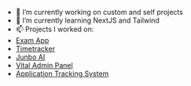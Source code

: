 

- 🔭 I’m currently working on custom and self projects
- 🌱 I’m currently learning NextJS and Tailwind
- 📫 Projects I worked on: <br>
- [Exam App](https://exam-344f2.web.app)<br>
- [Timetracker](https://mytimetracker.app)<br>
- [Junbo AI](https://junboai.com)<br>
- [Vital Admin Panel](http://Vitalkw.com)<br>
- [Application Tracking System](https://github.com/tauheedbuttt/application-tracking-system)<br>

<!--
**tauheedbuttt/tauheedbuttt** is a ✨ _special_ ✨ repository because its `README.md` (this file) appears on your GitHub profile.
### Hi there 👋
![Tauheed's GitHub stats](https://github-readme-stats.vercel.app/api?username=tauheedbuttt&show_icons=true&theme=radical)
Here are some ideas to get you started:

- 🔭 I’m currently working on ...
- 🌱 I’m currently learning ...
- 👯 I’m looking to collaborate on ...
- 🤔 I’m looking for help with ...
- 💬 Ask me about ...
- 📫 How to reach me: ...
- 😄 Pronouns: ...
- ⚡ Fun fact: ...
-->
